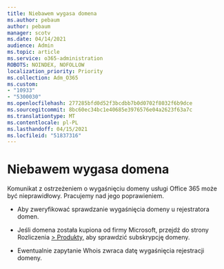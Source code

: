 ```yaml
---
title: Niebawem wygasa domena
ms.author: pebaum
author: pebaum
manager: scotv
ms.date: 04/14/2021
audience: Admin
ms.topic: article
ms.service: o365-administration
ROBOTS: NOINDEX, NOFOLLOW
localization_priority: Priority
ms.collection: Adm_O365
ms.custom:
- "10933"
- "5300030"
ms.openlocfilehash: 277285bfd0d52f3bcdbb7b0d0702f8032f6b9dce
ms.sourcegitcommit: 8bc60ec34bc1e40685e3976576e04a2623f63a7c
ms.translationtype: MT
ms.contentlocale: pl-PL
ms.lasthandoff: 04/15/2021
ms.locfileid: "51837316"
---
```

# <a name="domain-expiring-soon"></a>Niebawem wygasa domena

Komunikat z ostrzeżeniem o wygaśnięciu domeny usługi Office 365 może być nieprawidłowy. Pracujemy nad jego poprawieniem.

- Aby zweryfikować sprawdzanie wygaśnięcia domeny u rejestratora domen.

- Jeśli domena została kupiona od firmy Microsoft, przejdź do strony Rozliczenia [> Produkty,](https://admin.microsoft.com/Adminportal/Home?source=applauncher#/subscriptions) aby sprawdzić subskrypcję domeny.

- Ewentualnie zapytanie Whois zwraca datę wygaśnięcia rejestracji domeny.